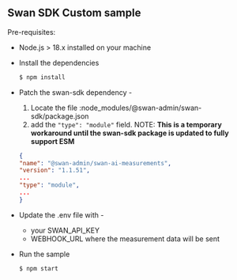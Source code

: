 ## Swan SDK Custom sample

Pre-requisites:

- Node.js > 18.x installed on your machine

- Install the dependencies

  ```bash
  $ npm install
  ```

- Patch the swan-sdk dependency -

  1. Locate the file :node_modules/@swan-admin/swan-sdk/package.json
  1. add the `"type": "module"` field.
     NOTE: **This is a temporary workaround until the swan-sdk package is updated to fully support ESM**

  ```json
  {
  "name": "@swan-admin/swan-ai-measurements",
  "version": "1.1.51",
  ...
  "type": "module",
  ...
  }
  ```

- Update the .env file with -
  - your SWAN_API_KEY
  - WEBHOOK_URL where the measurement data will be sent

- Run the sample
  ```bash
  $ npm start
  ```

